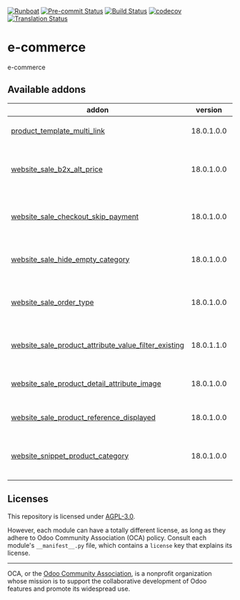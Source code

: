 
[![Runboat](https://img.shields.io/badge/runboat-Try%20me-875A7B.png)](https://runboat.odoo-community.org/builds?repo=OCA/e-commerce&target_branch=18.0)
[![Pre-commit Status](https://github.com/OCA/e-commerce/actions/workflows/pre-commit.yml/badge.svg?branch=18.0)](https://github.com/OCA/e-commerce/actions/workflows/pre-commit.yml?query=branch%3A18.0)
[![Build Status](https://github.com/OCA/e-commerce/actions/workflows/test.yml/badge.svg?branch=18.0)](https://github.com/OCA/e-commerce/actions/workflows/test.yml?query=branch%3A18.0)
[![codecov](https://codecov.io/gh/OCA/e-commerce/branch/18.0/graph/badge.svg)](https://codecov.io/gh/OCA/e-commerce)
[![Translation Status](https://translation.odoo-community.org/widgets/e-commerce-18-0/-/svg-badge.svg)](https://translation.odoo-community.org/engage/e-commerce-18-0/?utm_source=widget)

<!-- /!\ do not modify above this line -->

# e-commerce

e-commerce

<!-- /!\ do not modify below this line -->

<!-- prettier-ignore-start -->

[//]: # (addons)

Available addons
----------------
addon | version | maintainers | summary
--- | --- | --- | ---
[product_template_multi_link](product_template_multi_link/) | 18.0.1.0.0 |  | Product Multi Links (Template)
[website_sale_b2x_alt_price](website_sale_b2x_alt_price/) | 18.0.1.0.0 | [![Yajo](https://github.com/Yajo.png?size=30px)](https://github.com/Yajo) | Display prices with(out) taxes in eCommerce, complementing normal mode
[website_sale_checkout_skip_payment](website_sale_checkout_skip_payment/) | 18.0.1.0.0 |  | Skip payment for logged users in checkout process
[website_sale_hide_empty_category](website_sale_hide_empty_category/) | 18.0.1.0.0 |  | Hide any Product Categories that are empty
[website_sale_order_type](website_sale_order_type/) | 18.0.1.0.0 | [![pilarvargas-tecnativa](https://github.com/pilarvargas-tecnativa.png?size=30px)](https://github.com/pilarvargas-tecnativa) | This module allows sale_order_type to work with website_sale.
[website_sale_product_attribute_value_filter_existing](website_sale_product_attribute_value_filter_existing/) | 18.0.1.1.0 |  | Allow hide attributes values not used in variants
[website_sale_product_detail_attribute_image](website_sale_product_detail_attribute_image/) | 18.0.1.0.0 |  | Display attributes images in shop product detail
[website_sale_product_reference_displayed](website_sale_product_reference_displayed/) | 18.0.1.0.0 |  | Display product reference in e-commerce
[website_snippet_product_category](website_snippet_product_category/) | 18.0.1.0.0 | [![Tardo](https://github.com/Tardo.png?size=30px)](https://github.com/Tardo) | Adds a new snippet to show e-commerce categories

[//]: # (end addons)

<!-- prettier-ignore-end -->

## Licenses

This repository is licensed under [AGPL-3.0](LICENSE).

However, each module can have a totally different license, as long as they adhere to Odoo Community Association (OCA)
policy. Consult each module's `__manifest__.py` file, which contains a `license` key
that explains its license.

----
OCA, or the [Odoo Community Association](http://odoo-community.org/), is a nonprofit
organization whose mission is to support the collaborative development of Odoo features
and promote its widespread use.
